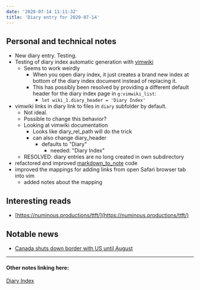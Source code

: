```yaml
---
date: '2020-07-14 11:11:32'
title: 'Diary entry for 2020-07-14'
---
```

## Personal and technical notes
* New diary entry. Testing.
* Testing of diary index automatic generation with [vimwiki](/vimwiki)
  * Seems to work weirdly
    * When you open diary index, it just creates a brand new index at bottom of
      the diary index document instead of replacing it.
    * This has possibly been resolved by providing a different default header
      for the diary index page in `g:vimwiki_list`:
      * `let wiki_1.diary_header = 'Diary Index'`
* vimwiki links in diary link to files in `diary` subfolder by default.
  * Not ideal.
  * Possible to change this behavior?
  * Looking at vimwiki documentation
    * Looks like diary_rel_path will do the trick
    * can also change diary_header
      * defaults to "Diary"
        * needed: "Diary Index"
  * RESOLVED: diary entries are no long created in own subdirectory
* refactored and improved [markdown_to_note](/markdown_to_note) code
* improved the mappings for adding links from open Safari browser tab into vim
  * added notes about the mapping

## Interesting reads
* [https://numinous.productions/ttft/](https://numinous.productions/ttft/)

## Notable news
* [Canada shuts down border with US until August](https://deadline.com/2020/07/u-s-canada-border-remain-closed-august-21-1202985102/)

---
#### Other notes linking here:

[Diary Index](/diary)
